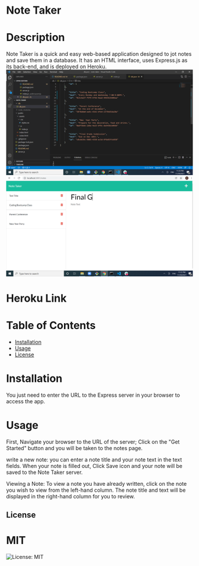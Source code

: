 # Note Taker

# Description
Note Taker is a quick and easy web-based application designed to jot notes and save them in a database. It has an HTML interface, uses Express.js as its back-end, and is deployed on Heroku.
![Landing Page](https://github.com/liuyfab/note-taker/blob/main/screenshots/Data_in_db.png?raw=true)
![Landing Page](https://github.com/liuyfab/note-taker/blob/main/screenshots/Deployment.png?raw=true)

# Heroku Link 


# Table of Contents
* [Installation](#installation)
* [Usage](#usage)
* [License](#license)

# Installation
You just need to enter the URL to the Express server in your browser to access the app. 

# Usage
First,  Navigate your browser to the URL of the server; Click on the "Get Started" button and you will be taken to the notes page. 

write a new note: you can enter a note title and your note text in the text fields. When your note is filled out, Click Save icon and your note will be saved to the Note Taker server.

Viewing a Note: To view a note you have already written, click on the note you wish to view from the left-hand column. The note title and text will be displayed in the right-hand column for you to review.

## License
  # MIT
  ![License: MIT](https://img.shields.io/badge/License-MIT-yellow.svg)
